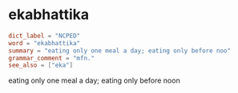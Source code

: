 # ekabhattika

``` toml
dict_label = "NCPED"
word = "ekabhattika"
summary = "eating only one meal a day; eating only before noo"
grammar_comment = "mfn."
see_also = ["eka"]
```

eating only one meal a day; eating only before noon

